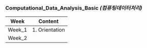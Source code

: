 ### Computational_Data_Analysis_Basic *(컴퓨팅데이터처리)*

| Week | Content |
| - | - |
| Week_1 | 1. Orientation |
| Week_2 | |
